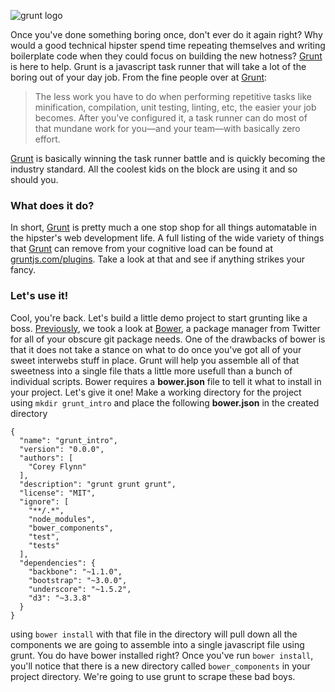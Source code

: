 ![grunt logo](http://raddevon.com/storage/cache/images/000/036/grunt-logo,large.png?1374764065)

Once you've done something boring once, don't ever do it again right?  Why would a good technical hipster spend time repeating themselves and writing boilerplate code when they could focus on building the new hotness?  [Grunt](http://gruntjs.com/) is here to help.  Grunt is a javascript task runner that will take a lot of the boring out of your day job.  From the fine people over at [Grunt](http://gruntjs.com/):

> The less work you have to do when performing repetitive tasks like minification, compilation, unit testing, linting, etc, the easier your job becomes. After you've configured it, a task runner can do most of that mundane work for you—and your team—with basically zero effort.

[Grunt](http://gruntjs.com/) is basically winning the task runner battle and is quickly becoming the industry standard.  All the coolest kids on the block are using it and so should you.  

### What does it do?
In short, [Grunt](http://gruntjs.com/) is pretty much a one stop shop for all things automatable in the hipster's web development life.  A full listing of the wide variety of things that [Grunt](http://gruntjs.com/) can remove from your cognitive load can be found at [gruntjs.com/plugins](http://gruntjs.com/plugins).  Take a look at that and see if anything strikes your fancy. 

### Let's use it!
Cool, you're back.  Let's build a little demo project to start grunting like a boss.  [Previously](http://www.technicalhipster.com/post/bower-intro), we took a look at [Bower](http://bower.io/), a package manager from Twitter for all of your obscure git package needs.  One of the drawbacks of bower is that it does not take a stance on what to do once you've got all of your sweet interwebs stuff in place.  Grunt will help you assemble all of that sweetness into a single file thats a little more usefull than a bunch of individual scripts.  Bower requires a **bower.json** file to tell it what to install in your project.  Let's give it one! Make a working directory for the project using `mkdir grunt_intro` and place the following **bower.json** in the created directory

```
{
  "name": "grunt_intro",
  "version": "0.0.0",
  "authors": [
    "Corey Flynn"
  ],
  "description": "grunt grunt grunt",
  "license": "MIT",
  "ignore": [
    "**/.*",
    "node_modules",
    "bower_components",
    "test",
    "tests"
  ],
  "dependencies": {
    "backbone": "~1.1.0",
    "bootstrap": "~3.0.0",
    "underscore": "~1.5.2",
    "d3": "~3.3.8"
  }
}
```
using `bower install` with that file in the directory will pull down all the components we are going to assemble into a single javascript file using grunt.  You do have bower installed right?  Once you've run `bower install`, you'll notice that there is a new directory called `bower_components` in your project directory.  We're going to use grunt to scrape these bad boys.